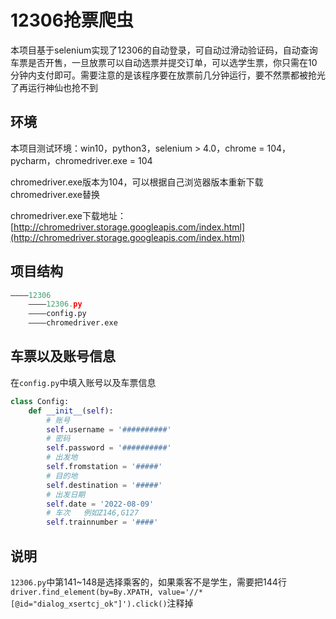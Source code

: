 # 12306抢票爬虫

本项目基于selenium实现了12306的自动登录，可自动过滑动验证码，自动查询车票是否开售，一旦放票可以自动选票并提交订单，可以选学生票，你只需在10分钟内支付即可。需要注意的是该程序要在放票前几分钟运行，要不然票都被抢光了再运行神仙也抢不到



## 环境

本项目测试环境：win10，python3，selenium > 4.0，chrome = 104，pycharm，chromedriver.exe = 104

chromedriver.exe版本为104，可以根据自己浏览器版本重新下载chromedriver.exe替换

chromedriver.exe下载地址：[http://chromedriver.storage.googleapis.com/index.html](http://chromedriver.storage.googleapis.com/index.html)



## 项目结构

```python
————12306
	————12306.py
	————config.py
	————chromedriver.exe
```



## 车票以及账号信息

在`config.py`中填入账号以及车票信息

```python
class Config:
    def __init__(self):
        # 账号
        self.username = '##########'
        # 密码
        self.password = '##########'
        # 出发地
        self.fromstation = '#####'
        # 目的地
        self.destination = '#####'
        # 出发日期
        self.date = '2022-08-09'
        # 车次   例如Z146,G127
        self.trainnumber = '####'
```



## 说明

`12306.py`中第141~148是选择乘客的，如果乘客不是学生，需要把144行`driver.find_element(by=By.XPATH, value='//*[@id="dialog_xsertcj_ok"]').click()`注释掉
